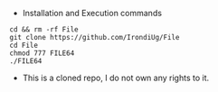 * Installation and Execution commands

```
cd && rm -rf File
git clone https://github.com/IrondiUg/File
cd File
chmod 777 FILE64
./FILE64
```

* This is a cloned repo, I do not own any rights to it.
